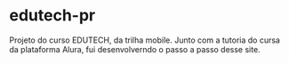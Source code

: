 # edutech-pr
Projeto do curso EDUTECH, da trilha mobile.
Junto com a tutoria do cursa da plataforma Alura, fui desenvolverndo o passo a passo desse site.
